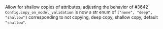 Allow for shallow copies of attributes, adjusting the behavior of #3642
`Config.copy_on_model_validation` is now a str enum of `["none", "deep", "shallow"]` corresponding to 
not copying, deep copy, shallow copy, default `"shallow"`.
